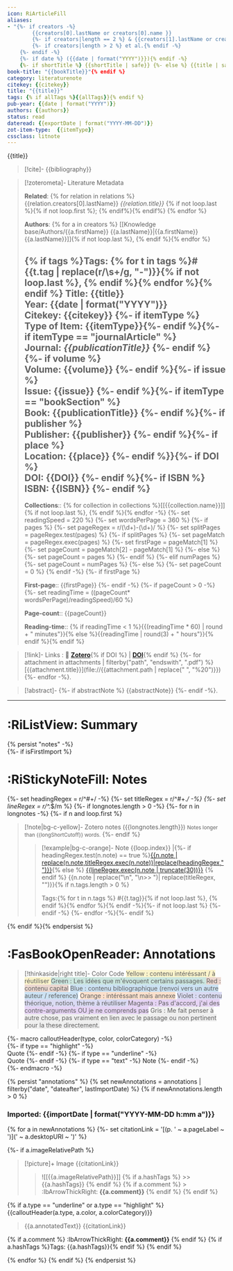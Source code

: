 ```yaml
---
icon: RiArticleFill
aliases:
- "{%- if creators -%}
        {{creators[0].lastName or creators[0].name }}
        {%- if creators|length == 2 %} & {{creators[1].lastName or creators[1].name}}{% endif -%}
        {%- if creators|length > 2 %} et al.{% endif -%}
    {%- endif -%}
    {%- if date %} ({{date | format("YYYY")}}){% endif -%} 
    {%- if shortTitle %} {{shortTitle | safe}} {%- else %} {{title | safe}} {%- endif -%}" {% if itemType == "bookSection" %}
book-title: "{{bookTitle}}"{% endif %}
category: literaturenote
citekey: {{citekey}}
title: "{{title}}"
tags: {% if allTags %}{{allTags}}{% endif %}
pub-year: {{date | format("YYYY")}}
authors: {{authors}}
status: read
dateread: {{exportDate | format("YYYY-MM-DD")}}
zot-item-type:  {{itemType}}
cssclass: litnote
---
```


<span class="zheader"> {{title}} </span>

> [!cite]- 
> {{bibliography}}

>[!zoterometa]- Literature Metadata
>
>**Related**: {% for relation in relations %} {{relation.creators[0].lastName}} *{{relation.title}}* {% if not loop.last  %}{% if not loop.first  %}; {% endif%}{% endif%} {% endfor %}
> 
> **Authors**: {% for a in creators %} [[Knowledge base/Authors/{{a.firstName}} {{a.lastName}}|{{a.firstName}} {{a.lastName}}]]{% if not loop.last %}, {% endif %}{% endfor %}
> 
> {% if tags %}**Tags**: {% for t in tags %}#{{t.tag | replace(r/\s+/g, "-")}}{% if not loop.last %}, {% endif %}{% endfor %}{% endif %}
> **Title**: {{title}}  
> **Year**: {{date | format("YYYY")}}   
> **Citekey**: {{citekey}} {%- if itemType %}  
> **Type of Item**: {{itemType}}{%- endif %}{%- if itemType == "journalArticle" %}  
> **Journal**: *{{publicationTitle}}* {%- endif %}{%- if volume %}  
> **Volume**: {{volume}} {%- endif %}{%- if issue %}  
> **Issue**: {{issue}} {%- endif %}{%- if itemType == "bookSection" %}  
> **Book**: {{publicationTitle}} {%- endif %}{%- if publisher %}  
> **Publisher**: {{publisher}} {%- endif %}{%- if place %}  
> **Location**: {{place}} {%- endif %}}{%- if DOI %}  
> **DOI**: {{DOI}} {%- endif %}{%- if ISBN %}  
> **ISBN**: {{ISBN}} {%- endif %}    
> ---
> **Collections**:: {% for collection in collections %}[[{{collection.name}}]]{% if not loop.last %}, {% endif %}{% endfor -%}
{%- set readingSpeed = 220 %}
{%- set wordsPerPage = 360 %}
{%- if pages %}
    {%- set pageRegex = r/(\d+)\-(\d+)/ %}
    {%- set splitPages = pageRegex.test(pages) %}
    {%- if splitPages %}
        {%- set pageMatch = pageRegex.exec(pages) %}
        {%- set firstPage = pageMatch[1] %}
        {%- set pageCount = pageMatch[2] - pageMatch[1] %}
    {%- else %}
        {%- set pageCount = pages %}
    {%- endif %}
{%- elif numPages %}
    {%- set pageCount = numPages %}
{%- else %}
	{%- set pageCount = 0 %}
{% endif -%}
{%- if firstPage %}
>
> **First-page**:: {{firstPage}}
{%- endif -%}
{%- if pageCount > 0 -%}
    {%- set readingTime = ((pageCount* wordsPerPage)/readingSpeed)/60 %}
> 
> **Page-count**:: {{pageCount}}
> 
> **Reading-time**:: {% if readingTime < 1 %}{{(readingTime * 60) | round + " minutes"}}{% else %}{{readingTime | round(3) + " hours"}}{% endif %}{% endif %}

> [!link]- Links : 🔗 [**Zotero**]({{desktopURI}}){% if DOI %} | [**DOI**](https://doi.org/{{DOI}}){% endif %}
> {%- for attachment in attachments | filterby("path", "endswith", ".pdf") %}
>  [{{attachment.title}}](file://{{attachment.path | replace(" ", "%20")}})  {%- endfor -%}.
>  

> [!abstract]-
> {%- if abstractNote %}
> {{abstractNote}}
> {%- endif -%}.
> 

---

# :RiListView: Summary
{% persist "notes" -%}  
{%- if isFirstImport %}


# :RiStickyNoteFill: Notes
{%- set headingRegex = r/^#+/ -%}
{%- set titleRegex = r/^#+.*/ -%}
{%- set lineRegex = r/^.*$/m %}
{%- if longnotes.length > 0 -%}
{%- for n in longnotes -%}
{%- if n and loop.first %}

> [!note|bg-c-yellow]- Zotero notes ({{longnotes.length}})
> <small>Notes longer than {{longShortCutoff}} words.</small>
{%- endif %}
>> [!example|bg-c-orange]- Note {{loop.index}} |{%- if headingRegex.test(n.note) == true %}[{{n.note | replace(n.note,titleRegex.exec(n.note))|replace(headingRegex,"")}}]({{n.uri}}){% else %} [{{lineRegex.exec(n.note | truncate(30))}}]({{n.uri}})
>> {% endif %}
>> {{n.note | replace("\n", "\n>> ")| replace(titleRegex, "")}}{% if n.tags.length > 0 %}
>>
>> Tags:{% for t in n.tags %} #{{t.tag}}{% if not loop.last %}, {% endif %}{% endfor %}{% endif -%}{%- if not loop.last %}
>{%- endif -%}
{%- endfor -%}{%- endif %}

{% endif %}{% endpersist %}

# :FasBookOpenReader: Annotations

>[!thinkaside|right title]- Color Code
><span style="background:rgba(240, 200, 0, 0.2)">Yellow : contenu intéréssant / à réutiliser </span>
><span style="background:rgba(3, 135, 102, 0.2)">Green : Les idées que m'évoquent certains passages. </span>
><span style="background:rgba(163, 67, 31, 0.2)">Red : contenu capital</span>
><span style="background:rgba(5, 117, 197, 0.2)">Blue : contenu bibliographique (renvoi vers un autre auteur / reference)</span>
><span style="background:rgba(240, 107, 5, 0.2)">Orange : intéréssant mais annexe</span>
><span style="background:rgba(74, 82, 199, 0.2)">Violet : contenu théorique, notion, thème à réutiliser </span>
> <span style="background:rgba(136, 49, 204, 0.2)">Magenta : Pas d'accord, j'ai des contre-arguments OU je ne comprends pas</span>
><span style="background:rgba(140, 140, 140, 0.12)">Gris : Me fait penser à autre chose, pas vraiment en lien avec le passage ou non pertinent pour la these directement.</span>

{%- macro calloutHeader(type, color, colorCategory) -%}  
{%- if type == "highlight" -%}  
<span style="background:{{color}}">Quote</span>
{%- endif -%}
{%- if type == "underline" -%}  
<span class=u{{colorCategory}}>Quote</span>
{%- endif -%}
{%- if type == "text" -%} 
Note 
{%- endif -%}  
{%- endmacro -%}

{% persist "annotations" %}
{% set newAnnotations = annotations | filterby("date", "dateafter", lastImportDate) %}
{% if newAnnotations.length > 0 %}

### Imported: {{importDate | format("YYYY-MM-DD h:mm a")}}

{% for a in newAnnotations %}
{%- set citationLink = '[(p. ' ~ a.pageLabel ~ ')](' ~ a.desktopURI ~ ')' %}

{%- if a.imageRelativePath %}
>[!picture]+ Image {{citationLink}}
>> ![[{{a.imageRelativePath}}]]
 {% if a.hashTags %} >> {{a.hashTags}} {% endif %} {% if a.comment %} > :IbArrowThickRight: **{{a.comment}}**  {% endif %}
{% endif %}

{% if a.type == "underline" or a.type == "highlight" %}
{{calloutHeader(a.type, a.color, a.colorCategory)}}
> {{a.annotatedText}} {{citationLink}}
 
{% if a.comment %} :IbArrowThickRight: **{{a.comment}}**  {% endif %}
{% if a.hashTags %}Tags: {{a.hashTags}}{% endif %}
{% endif %}



{% endfor %}
{% endif %}
{% endpersist %}